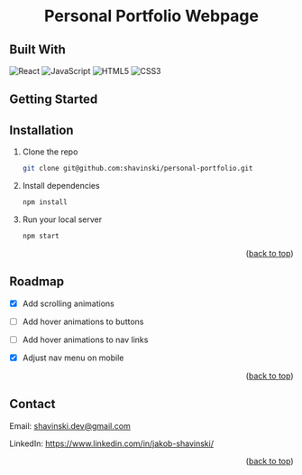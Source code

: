 <a name="readme-top"></a>

<!-- PROJECT HEADER-->
<br />
<div align="center">
  <h1 align="center">
    Personal Portfolio Webpage
  </h1>
</div>


## Built With

![React](https://img.shields.io/badge/react-%2320232a.svg?style=for-the-badge&logo=react&logoColor=%2361DAFB)
![JavaScript](https://img.shields.io/badge/javascript-%23323330.svg?style=for-the-badge&logo=javascript&logoColor=%23F7DF1E)
![HTML5](https://img.shields.io/badge/html5-%23E34F26.svg?style=for-the-badge&logo=html5&logoColor=white)
![CSS3](https://img.shields.io/badge/css3-%231572B6.svg?style=for-the-badge&logo=css3&logoColor=white)


<!-- GETTING STARTED -->
## Getting Started
## Installation

1. Clone the repo
   ```sh
   git clone git@github.com:shavinski/personal-portfolio.git
   ```
2. Install dependencies
   ```sh
   npm install
   ```
3. Run your local server
   ```sh
   npm start
   ```   

<p align="right">(<a href="#readme-top">back to top</a>)</p>


<!-- ROADMAP -->
## Roadmap

- [x] Add scrolling animations
- [ ] Add hover animations to buttons
- [ ] Add hover animations to nav links
- [x] Adjust nav menu on mobile



<p align="right">(<a href="#readme-top">back to top</a>)</p>

<!-- CONTACT -->
## Contact

Email: shavinski.dev@gmail.com

LinkedIn: https://www.linkedin.com/in/jakob-shavinski/

<p align="right">(<a href="#readme-top">back to top</a>)</p>



